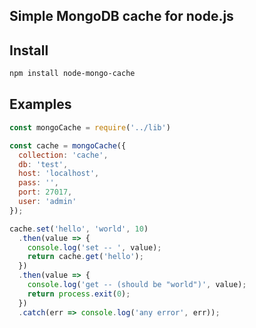## Simple MongoDB cache for node.js

## Install
```bash
npm install node-mongo-cache
```

## Examples
```javascript
const mongoCache = require('../lib')

const cache = mongoCache({
  collection: 'cache',
  db: 'test',
  host: 'localhost',
  pass: '',
  port: 27017,
  user: 'admin'
});

cache.set('hello', 'world', 10)
  .then(value => {
    console.log('set -- ', value);
    return cache.get('hello');
  })
  .then(value => {
    console.log('get -- (should be "world")', value);
    return process.exit(0);
  })
  .catch(err => console.log('any error', err));
```
